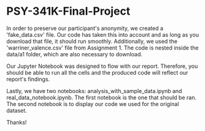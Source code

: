 # PSY-341K-Final-Project

In order to preserve our participant's anonymity, we created a 'fake_data.csv' file. Our code has taken this into account and as long as you download that file, it should run smoothly. Additionally, we used the 'warriner_valence.csv' file from Assignment 1. The code is nested inside the data/a1 folder, which are also necessary to download. 

Our Jupyter Notebook was designed to flow with our report. Therefore, you should be able to run all the cells and the produced code will reflect our report's findings. 

Lastly, we have two notebooks: analysis_with_sample_data.ipynb and real_data_notebook.ipynb. The first notebook is the one that should be ran. The second notebook is to display our code we used for the original dataset. 


Thanks! 
